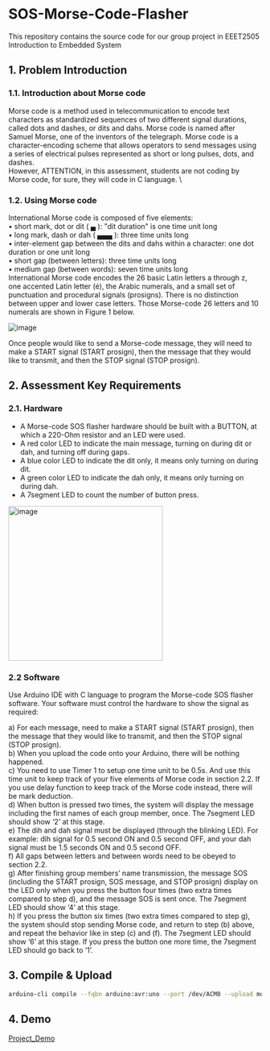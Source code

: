 # SOS-Morse-Code-Flasher
This repository contains the source code for our group project in EEET2505 Introduction to Embedded System

## 1. Problem Introduction 
### 1.1. Introduction about Morse code 
Morse code is a method used in telecommunication to encode text characters as standardized sequences 
of two different signal durations, called dots and dashes, or dits and dahs. Morse code is named after 
Samuel Morse, one of the inventors of the telegraph. Morse code is a character-encoding scheme that 
allows operators to send messages using a series of electrical pulses represented as short or long pulses, 
dots, and dashes.\
However, ATTENTION, in this assessment, students are not coding by Morse code, for sure, they will code 
in C language. \
### 1.2. Using Morse code 
International Morse code is composed of five elements:\
•   short mark, dot or dit (  ▄ ): "dit duration" is one time unit long \
•   long mark, dash or dah (  ▄▄▄ ): three time units long \
• inter-element gap between the dits and dahs within a character: one dot duration or one unit 
long \
•   short gap (between letters): three time units long \
•   medium gap (between words): seven time units long \
International Morse code encodes the 26 basic Latin letters a through z, one accented Latin letter (é), the 
Arabic numerals, and a small set of punctuation and procedural signals (prosigns). There is no distinction 
between upper and lower case letters. Those Morse-code 26 letters and 10 numerals are shown in Figure 
1 below. 

![image](https://github.com/user-attachments/assets/d5103997-a9db-42cf-bef3-9925cd074679)

Once people would like to send a Morse-code message, they will need to make a START signal (START 
prosign), then the message that they would like to transmit, and then the STOP signal (STOP prosign).  

## 2. Assessment Key Requirements 
### 2.1. Hardware
- A Morse-code SOS flasher hardware should be built with a BUTTON, at which a 220-Ohm resistor and an 
LED were used.
- A red color LED to indicate the main message, turning on during dit or dah, and turning off during gaps.
- A blue color LED to indicate the dit only, it means only turning on during dit.
- A green color LED to indicate the dah only, it means only turning on during dah.
- A 7segment LED to count the number of button press.

<img width="307" alt="image" src="https://github.com/user-attachments/assets/6e6bf5fa-c054-4259-85d4-323901daf6c6" />

### 2.2 Software
Use Arduino IDE with C language to program the Morse-code SOS flasher software. Your software must 
control the hardware to show the signal as required:

a) For each message, need to make a START signal (START prosign), then the message that they would like 
to transmit, and then the STOP signal (STOP prosign).\
b) When you upload the code onto your Arduino, there will be nothing happened.\
c) You need to use Timer 1 to setup one time unit to be 0.5s. And use this time unit to keep track of your 
five elements of Morse code in section 2.2. If you use delay function to keep track of the Morse code 
instead, there will be mark deduction.\
d) When button is pressed two times, the system will display the message including the first names of 
each group member, once. The 7segment LED should show ‘2’ at this stage.\
e) The dih and dah signal must be displayed (through the blinking LED). For example: dih signal for 0.5 
second ON and 0.5 second OFF, and your dah signal must be 1.5 seconds ON and 0.5 second OFF.\
f) All gaps between letters and between words need to be obeyed to section 2.2. \
g) After finishing group members’ name transmission, the message SOS (including the START prosign, SOS 
message, and STOP prosign) display on the LED only when you press the button four times (two extra 
times compared to step d), and the message SOS is sent once. The 7segment LED should show ‘4’ at 
this stage. \
h) If you press the button six times (two extra times compared to step g), the system should stop sending 
Morse code, and return to step (b) above, and repeat the behavior like in step (c) and (f). The 7segment 
LED should show ‘6’ at this stage. If you press the button one more time, the 7segment LED should go 
back to ‘1’. 

## 3. Compile & Upload
```sh
arduino-cli compile --fqbn arduino:avr:uno --port /dev/ACM0 --upload morse-code-flasher.ino
```

## 4. Demo
[Project_Demo](https://www.youtube.com/watch?v=v4beXHAHlrU)
